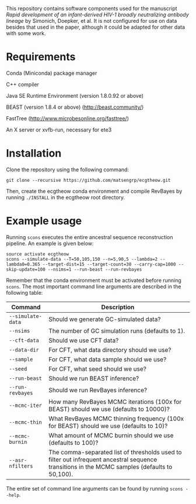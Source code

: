 This repository contains software components used for the manuscript *Rapid development of an infant-derived HIV-1 broadly neutralizing antibody lineage* by Simonich, Doepker, et al.
It is not configured for use on data besides that used in the paper, although it could be adapted for other data with some work.

# Requirements

Conda (Miniconda) package manager

C++ compiler

Java SE Runtime Environment (version 1.8.0.92 or above)

BEAST (version 1.8.4 or above) (http://beast.community/)

FastTree (http://www.microbesonline.org/fasttree/)

An X server or xvfb-run, necessary for ete3

# Installation

Clone the repository using the following command:

    git clone --recursive https://github.com/matsengrp/ecgtheow.git

Then, create the ecgtheow conda environment and compile RevBayes by running `./INSTALL` in the ecgtheow root directory.

# Example usage

Running `scons` executes the entire ancestral sequence reconstruction pipeline.  An example is given below:

    source activate ecgtheow
    scons --simulate-data --T=50,105,150 --n=5,90,5 --lambda=2 --lambda0=0.365 --target-dist=15 --target-count=30 --carry-cap=1000 --skip-update=100 --nsims=1 --run-beast --run-revbayes

Remember that the conda environment must be activated before running `scons`.
The most important command line arguments are described in the following table:

| Command | Description |
| ---     | ---         |
| `--simulate-data` | Should we generate GC-simulated data? |
| `--nsims` | The number of GC simulation runs (defaults to 1). |
| `--cft-data` | Should we use CFT data? |
| `--data-dir` | For CFT, what data directory should we use? |
| `--sample` | For CFT, what data sample should we use? |
| `--seed` | For CFT, what seed should we use? |
| `--run-beast` | Should we run BEAST inference? |
| `--run-revbayes` | Should we run RevBayes inference? |
| `--mcmc-iter` | How many RevBayes MCMC iterations (100x for BEAST) should we use (defaults to 10000)? |
| `--mcmc-thin` | What RevBayes MCMC thinning frequency (100x for BEAST) should we use (defaults to 10)? |
| `--mcmc-burnin` | What amount of MCMC burnin should we use (defaults to 100)? |
| `--asr-nfilters` | The comma-separated list of thresholds used to filter out infrequent ancestral sequence transitions in the MCMC samples (defaults to 50,100). |

The entire set of command line arguments can be found by running `scons --help`.
